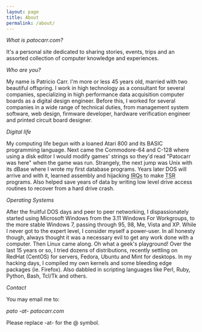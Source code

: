 ```yaml
---
layout: page
title: About
permalink: /about/
---
```


*What is patocarr.com?*

It's a personal site dedicated to sharing stories, events, trips and an assorted collection of computer knowledge and experiences.

*Who are you?*

My name is Patricio Carr. I'm more or less 45 years old, married with two beautiful offspring. I work in high technology as a consultant for several companies, specializing in high performance data acquisition computer boards as a digital design engineer. Before this, I worked for several companies in a wide range of technical duties, from management system software, web design, firmware developer, hardware verification engineer and printed circuit board designer.

*Digital life*

My computing life begun with a loaned Atari 800 and its BASIC programming language. Next came the Commodore-64 and C-128 where using a disk editor I would modify games' strings so they'd read "Patocarr was here" when the game was run.
Strangely, the next jump was Unix with its dBase where I wrote my first database programs. Years later DOS will arrive and with it, learned assembly and hijacking <acronym title="Interrupt requests">IRQs</acronym> to make <acronym title="Terminate and stay resident">TSR</acronym> programs. Also helped save years of data by writing low level drive access routines to recover from a hard drive crash.

*Operating Systems*

After the fruitful DOS days and peer to peer networking, I dispassionately started using Microsoft Windows from the 3.11 Windows For Workgroups, to the more stable Windows 7, passing through 95, 98, Me, Vista and XP. While I never got to the expert level, I consider myself a power-user. In all honesty though, always thought it was a necessary evil to get any work done with a computer. Then Linux came along. Oh what a geek's playground!
Over the last 15 years or so, I tried dozens of distributions, recently settling on RedHat (CentOS) for servers, Fedora, Ubuntu and Mint for desktops. In my hacking days, I compiled my own kernels and some bleeding edge packages (ie. Firefox). Also dabbled in scripting languages like Perl, Ruby, Python, Bash, Tcl/Tk and others.

*Contact*

You may email me to:

*pato* *-at-* *patocarr.com*

Please replace -at- for the @ symbol.
